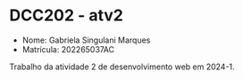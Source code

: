 # DCC202 - atv2

- Nome: Gabriela Singulani Marques
- Matrícula: 202265037AC

Trabalho da atividade 2 de desenvolvimento web em 2024-1.
